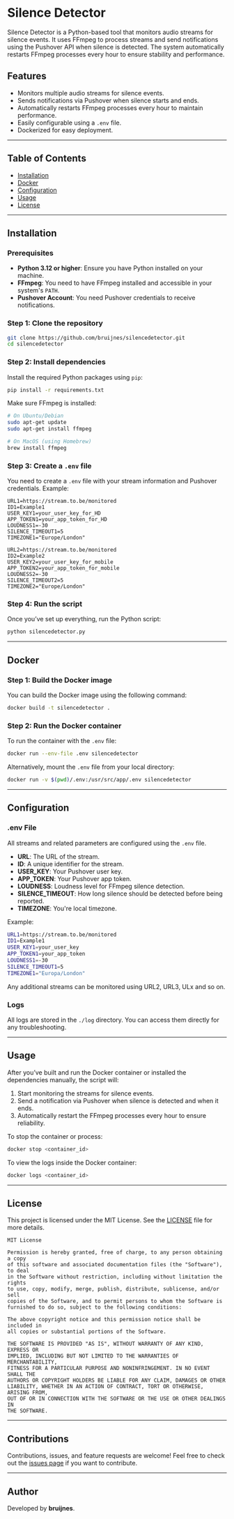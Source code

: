 # Silence Detector

Silence Detector is a Python-based tool that monitors audio streams for silence events. It uses FFmpeg to process streams and send notifications using the Pushover API when silence is detected. The system automatically restarts FFmpeg processes every hour to ensure stability and performance.

## Features

- Monitors multiple audio streams for silence events.
- Sends notifications via Pushover when silence starts and ends.
- Automatically restarts FFmpeg processes every hour to maintain performance.
- Easily configurable using a `.env` file.
- Dockerized for easy deployment.

---

## Table of Contents

- [Installation](#installation)
- [Docker](#docker)
- [Configuration](#configuration)
- [Usage](#usage)
- [License](#license)

---

## Installation

### Prerequisites

- **Python 3.12 or higher**: Ensure you have Python installed on your machine.
- **FFmpeg**: You need to have FFmpeg installed and accessible in your system's `PATH`.
- **Pushover Account**: You need Pushover credentials to receive notifications.

### Step 1: Clone the repository

```bash
git clone https://github.com/bruijnes/silencedetector.git
cd silencedetector
```

### Step 2: Install dependencies

Install the required Python packages using `pip`:

```bash
pip install -r requirements.txt
```

Make sure FFmpeg is installed:

```bash
# On Ubuntu/Debian
sudo apt-get update
sudo apt-get install ffmpeg

# On MacOS (using Homebrew)
brew install ffmpeg
```

### Step 3: Create a `.env` file

You need to create a `.env` file with your stream information and Pushover credentials. Example:

```
URL1=https://stream.to.be/monitored
ID1=Example1
USER_KEY1=your_user_key_for_HD
APP_TOKEN1=your_app_token_for_HD
LOUDNESS1=-30
SILENCE_TIMEOUT1=5
TIMEZONE1="Europe/London"

URL2=https://stream.to.be/monitored
ID2=Example2
USER_KEY2=your_user_key_for_mobile
APP_TOKEN2=your_app_token_for_mobile
LOUDNESS2=-30
SILENCE_TIMEOUT2=5
TIMEZONE2="Europe/London"
```

### Step 4: Run the script

Once you’ve set up everything, run the Python script:

```bash
python silencedetector.py
```

---

## Docker

### Step 1: Build the Docker image

You can build the Docker image using the following command:

```bash
docker build -t silencedetector .
```

### Step 2: Run the Docker container

To run the container with the `.env` file:

```bash
docker run --env-file .env silencedetector
```

Alternatively, mount the `.env` file from your local directory:

```bash
docker run -v $(pwd)/.env:/usr/src/app/.env silencedetector
```

---

## Configuration

### .env File

All streams and related parameters are configured using the `.env` file.

- **URL**: The URL of the stream.
- **ID**: A unique identifier for the stream.
- **USER_KEY**: Your Pushover user key.
- **APP_TOKEN**: Your Pushover app token.
- **LOUDNESS**: Loudness level for FFmpeg silence detection.
- **SILENCE_TIMEOUT**: How long silence should be detected before being reported.
- **TIMEZONE**: You're local timezone.

Example:

```bash
URL1=https://stream.to.be/monitored
ID1=Example1
USER_KEY1=your_user_key
APP_TOKEN1=your_app_token
LOUDNESS1=-30
SILENCE_TIMEOUT1=5
TIMEZONE1="Europa/London"
```

Any additional streams can be monitored using URL2, URL3, ULx and so on.

### Logs

All logs are stored in the `./log` directory. You can access them directly for any troubleshooting.

---

## Usage

After you’ve built and run the Docker container or installed the dependencies manually, the script will:

1. Start monitoring the streams for silence events.
2. Send a notification via Pushover when silence is detected and when it ends.
3. Automatically restart the FFmpeg processes every hour to ensure reliability.

To stop the container or process:

```bash
docker stop <container_id>
```

To view the logs inside the Docker container:

```bash
docker logs <container_id>
```

---

## License

This project is licensed under the MIT License. See the [LICENSE](LICENSE) file for more details.

```
MIT License

Permission is hereby granted, free of charge, to any person obtaining a copy
of this software and associated documentation files (the "Software"), to deal
in the Software without restriction, including without limitation the rights
to use, copy, modify, merge, publish, distribute, sublicense, and/or sell
copies of the Software, and to permit persons to whom the Software is
furnished to do so, subject to the following conditions:

The above copyright notice and this permission notice shall be included in
all copies or substantial portions of the Software.

THE SOFTWARE IS PROVIDED "AS IS", WITHOUT WARRANTY OF ANY KIND, EXPRESS OR
IMPLIED, INCLUDING BUT NOT LIMITED TO THE WARRANTIES OF MERCHANTABILITY,
FITNESS FOR A PARTICULAR PURPOSE AND NONINFRINGEMENT. IN NO EVENT SHALL THE
AUTHORS OR COPYRIGHT HOLDERS BE LIABLE FOR ANY CLAIM, DAMAGES OR OTHER
LIABILITY, WHETHER IN AN ACTION OF CONTRACT, TORT OR OTHERWISE, ARISING FROM,
OUT OF OR IN CONNECTION WITH THE SOFTWARE OR THE USE OR OTHER DEALINGS IN
THE SOFTWARE.
```

---

## Contributions

Contributions, issues, and feature requests are welcome! Feel free to check out the [issues page](https://github.com/bruijnes/silencedetector/issues) if you want to contribute.

---

## Author

Developed by **bruijnes**.

